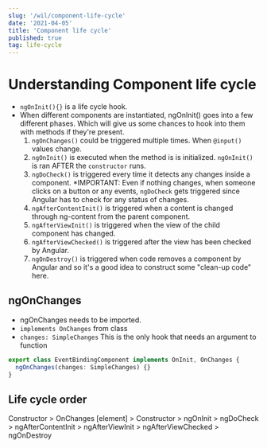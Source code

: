 ```yaml
---
slug: '/wil/component-life-cycle'
date: '2021-04-05'
title: 'Component life cycle'
published: true
tag: life-cycle
---
```


# Understanding Component life cycle

- `ngOnInit(){}` is a life cycle hook.
- When different components are instantiated, ngOnInit() goes into a few different phases. Which will give us some chances to hook into them with methods if they're present.
  1. `ngOnChanges()` could be triggered multiple times. When `@input()` values change.
  2. `ngOnInit()` is executed when the method is is initialized. `ngOnInit()` is ran AFTER the `constructor` runs.
  3. `ngDoCheck()` is triggered every time it detects any changes inside a component. \*IMPORTANT: Even if nothing changes, when someone clicks on a button or any events, `ngDoCheck` gets triggered since Angular has to check for any status of changes.
  4. `ngAfterContentInit()` is triggered when a content is changed through ng-content from the parent component.
  5. `ngAfterViewInit()` is triggered when the view of the child component has changed.
  6. `ngAfterViewChecked()` is triggered after the view has been checked by Angular.
  7. `ngOnDestroy()` is triggered when code removes a component by Angular and so it's a good idea to construct some "clean-up code" here.

## ngOnChanges

- ngOnChanges needs to be imported.
- `implements OnChanges` from class
- `changes: SimpleChanges` This is the only hook that needs an argument to function

```ts
export class EventBindingComponent implements OnInit, OnChanges {
  ngOnChanges(changes: SimpleChanges) {}
}
```

## Life cycle order

Constructor > OnChanges [element] > Constructor > ngOnInit > ngDoCheck > ngAfterContentInit > ngAfterViewInit > ngAfterViewChecked > ngOnDestroy
